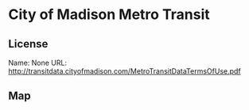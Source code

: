 # City of Madison Metro Transit
    
## License

Name: None
URL: http://transitdata.cityofmadison.com/MetroTransitDataTermsOfUse.pdf

## Map

<WorldMap topic="stefan/public-transport/City_of_Madison_Metro_Transit/vehicle_positions/#" />
